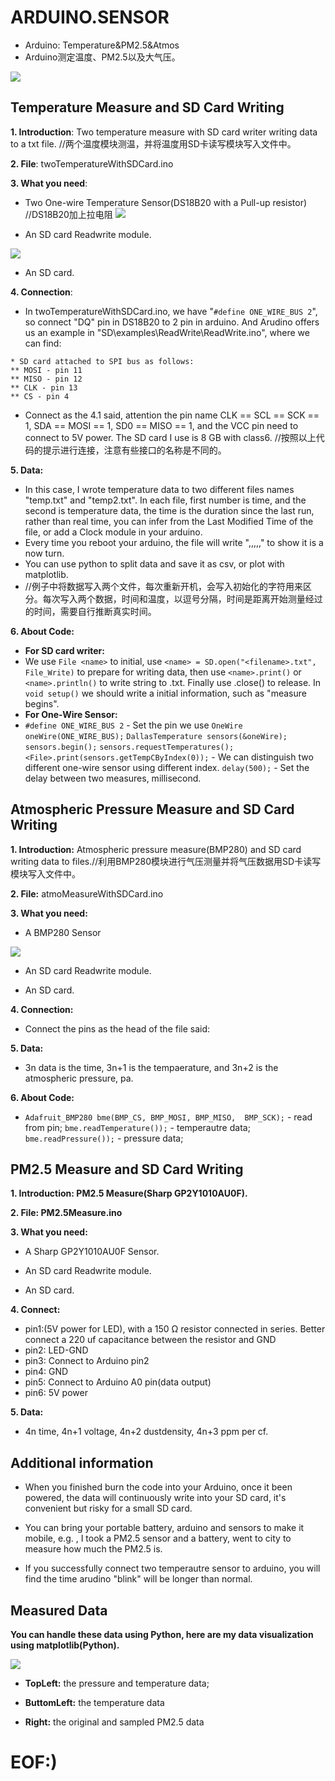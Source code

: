 # ARDUINO.SENSOR #
- Arduino: Temperature&PM2.5&Atmos
- Arduino测定温度、PM2.5以及大气压。 

![](http://i.imgur.com/4PPCk0J.jpg)

## Temperature Measure and SD Card Writing
**1. Introduction**: 	Two temperature measure with SD card writer writing data to a txt file. //两个温度模块测温，并将温度用SD卡读写模块写入文件中。

**2. File**: 			twoTemperatureWithSDCard.ino

**3. What you need**: 	

-    Two One-wire Temperature Sensor(DS18B20 with a Pull-up resistor) //DS18B20加上拉电阻
![](http://i.imgur.com/Yl0SMTA.png)

-    An SD card Readwrite module.

![](http://i.imgur.com/2Ld8ASn.png)

-    An SD card.
 
**4. Connection**: 

- In twoTemperatureWithSDCard.ino, we have "`#define ONE_WIRE_BUS 2`", so connect "DQ" pin in DS18B20 to 2 pin in arduino. And Arudino offers us an example in "SD\examples\ReadWrite\ReadWrite.ino", where we can find:

```
* SD card attached to SPI bus as follows:
** MOSI - pin 11
** MISO - pin 12
** CLK - pin 13
** CS - pin 4
```

- Connect as the 4.1 said, attention the pin name CLK == SCL == SCK == 1, SDA == MOSI == 1, SD0 == MISO == 1, and the VCC pin need to connect to 5V power. The SD card I use is 8 GB with class6. //按照以上代码的提示进行连接，注意有些接口的名称是不同的。

**5. Data:**
- In this case, I wrote temperature data to two different files names "temp.txt" and "temp2.txt". In each file, first number is time, and the second is temperature data, the time is the duration since the last run, rather than real time, you can infer from the Last Modified Time of the file, or add a Clock module in your arduino.
- Every time you reboot your arduino, the file will write ",,,,," to show it is a now turn.
- You can use python to split data and save it as csv, or plot with matplotlib.
- //例子中将数据写入两个文件，每次重新开机，会写入初始化的字符用来区分。每次写入两个数据，时间和温度，以逗号分隔，时间是距离开始测量经过的时间，需要自行推断真实时间。

**6. About Code:**

- **For SD card writer:**
 -  We use `File <name>` to initial, use `<name> = SD.open("<filename>.txt", File_Write)` to prepare for writing data, then use `<name>.print()` or `<name>.println()` to write string to <filename>.txt. Finally use <name>.close() to release.
In `void setup()` we should write a initial information, such as "measure begins".
- **For One-Wire Sensor:**
 - `#define ONE_WIRE_BUS 2` - Set the pin we use
`OneWire oneWire(ONE_WIRE_BUS);` 
`DallasTemperature sensors(&oneWire);`
`sensors.begin();`
`sensors.requestTemperatures();`
`<File>.print(sensors.getTempCByIndex(0));` - We can distinguish two different one-wire sensor using different index.
`delay(500);` - Set the delay between two measures, millisecond.

## Atmospheric Pressure Measure and SD Card Writing

**1. Introduction:** Atmospheric pressure measure(BMP280) and SD card writing data to files.//利用BMP280模块进行气压测量并将气压数据用SD卡读写模块写入文件中。

**2. File:** atmoMeasureWithSDCard.ino

**3. What you need:**
- A BMP280 Sensor

![](http://i.imgur.com/pMlvOpi.png)

-  An SD card Readwrite module.

-  An SD card.


**4. Connection:**

- Connect the pins as the head of the file said:

**5. Data:**
- 3n data is the time, 3n+1 is the tempaerature, and 3n+2 is the atmospheric pressure, pa.

**6. About Code:**
- `Adafruit_BMP280 bme(BMP_CS, BMP_MOSI, BMP_MISO,  BMP_SCK);` - read from pin;
`bme.readTemperature());` - temperautre data;
`bme.readPressure());` - pressure data;


## PM2.5 Measure and SD Card Writing


**1. Introduction: PM2.5 Measure(Sharp GP2Y1010AU0F).**

**2. File: PM2.5Measure.ino**

**3. What you need:**
- A Sharp GP2Y1010AU0F Sensor.

-  An SD card Readwrite module.

-  An SD card.

**4. Connect:**
- pin1:(5V power for LED), with a 150 Ω resistor connected in series. Better connect a 220 uf capacitance between the resistor and GND
- pin2: LED-GND
- pin3: Connect to Arduino pin2
- pin4: GND
- pin5: Connect to Arduino A0 pin(data output)
- pin6: 5V power

**5. Data:**
- 4n time, 4n+1 voltage, 4n+2 dustdensity, 4n+3 ppm per cf.




## Additional information



- When you finished burn the code into your Arduino, once it been powered, the data will continuously write into your SD card, it's convenient but risky for a small SD card.


- You can bring your portable battery, arduino and sensors to make it mobile, e.g. , I took a PM2.5 sensor and a battery, went to city to measure how much the PM2.5 is.

- If you successfully connect two temperautre sensor to arduino, you will find the time arudino "blink" will be longer than normal.



## Measured Data 


**You can handle these data using Python, here are my data visualization using matplotlib(Python).**

![](http://i.imgur.com/lVZ0v3w.png)

-  **TopLeft:** the pressure and temperature data;

- **ButtomLeft:** the temperature data

- **Right:** the original and sampled PM2.5 data


# EOF:)

